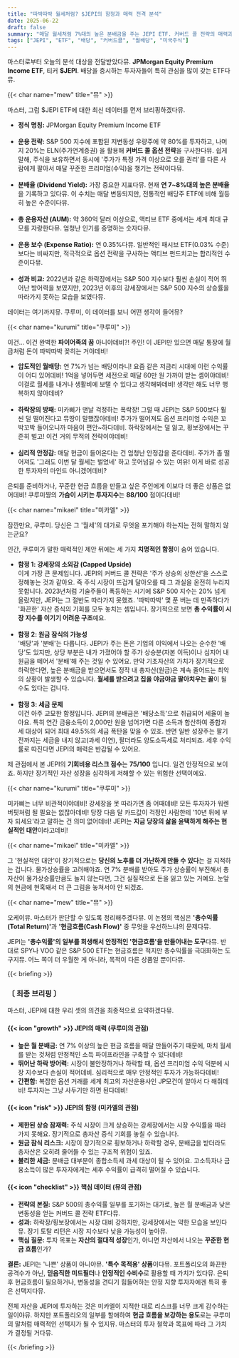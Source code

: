 ```yaml
---
title: "따박따박 월세처럼? $JEPI의 함정과 매력 전격 분석"
date: 2025-06-22
draft: false
summary: "매달 월세처럼 7%대의 높은 분배금을 주는 JEPI ETF. 커버드 콜 전략의 매력과 강세장에서의 소외, 원금 잠식 가능성이라는 치명적인 함정을 놓고 세 명의 소녀가 날카롭게 토론합니다. 은퇴를 준비하는 사람에게 JEPI는 정말 최고의 선택일까요?"
tags: ["JEPI", "ETF", "배당", "커버드콜", "월배당", "미국주식"]
---
```


<p>마스터로부터 오늘의 분석 대상을 전달받았다뮤. <strong>JPMorgan Equity Premium Income ETF</strong>, 티커 <strong>$JEPI</strong>. 배당을 중시하는 투자자들이 특히 관심을 많이 갖는 ETF다뮤.</p>

{{< char name="mew" title="뮤" >}}
<p>마스터, 그럼 $JEPI ETF에 대한 최신 데이터를 먼저 브리핑하겠다뮤.</p>
<ul>
    <li><strong>정식 명칭:</strong> JPMorgan Equity Premium Income ETF</li><br>
    <li><strong>운용 전략:</strong> S&P 500 지수에 포함된 저변동성 우량주에 약 80%를 투자하고, 나머지 20%는 ELN(주가연계증권) 을 활용해 <strong>커버드 콜 옵션 전략</strong>을 구사한다뮤. 쉽게 말해, 주식을 보유하면서 동시에 '주가가 특정 가격 이상으로 오를 권리'를 다른 사람에게 팔아서 매달 꾸준한 프리미엄(수익)을 챙기는 전략이다뮤.</li><br>
    <li><strong>분배율 (Dividend Yield):</strong> 가장 중요한 지표다뮤. 현재 <strong>연 7~8%대의 높은 분배율</strong>을 기록하고 있다뮤. 이 수치는 매달 변동되지만, 전통적인 배당주 ETF에 비해 월등히 높은 수준이다뮤.</li><br>
    <li><strong>총 운용자산 (AUM):</strong> 약 360억 달러 이상으로, 액티브 ETF 중에서는 세계 최대 규모를 자랑한다뮤. 엄청난 인기를 증명하는 숫자다뮤.</li><br>
    <li><strong>운용 보수 (Expense Ratio):</strong> 연 0.35%다뮤. 일반적인 패시브 ETF(0.03% 수준)보다는 비싸지만, 적극적으로 옵션 전략을 구사하는 액티브 펀드치고는 합리적인 수준이다뮤.</li><br>
    <li><strong>성과 비교:</strong> 2022년과 같은 하락장에서는 S&P 500 지수보다 훨씬 손실이 적어 뛰어난 방어력을 보였지만, 2023년 이후의 강세장에서는 S&P 500 지수의 상승률을 따라가지 못하는 모습을 보였다뮤.</li>
</ul>
<p>데이터는 여기까지뮤. 쿠루미, 이 데이터를 보니 어떤 생각이 들어뮤?</p>

{{< char name="kurumi" title="쿠루미" >}}
<p>이건... 이건 완벽한 <strong>파이어족의 꿈</strong> 아니야데비?! 주인! 이 JEPI만 있으면 매달 통장에 월급처럼 돈이 따박따박 꽂히는 거야데비!</p>
<ul>
    <li><strong>압도적인 월배당:</strong> 연 7%가 넘는 배당이라니! 요즘 같은 저금리 시대에 이런 수익률이 어디 있어데비! 1억을 넣어두면 세전으로 매달 60만 원 가까이 받는 셈이야데비! 이걸로 월세를 내거나 생활비에 보탤 수 있다고 생각해봐데비! 생각만 해도 너무 행복하지 않아데비?</li><br>
    <li><strong>하락장의 방패:</strong> 미카삐가 맨날 걱정하는 폭락장! 그럴 때 JEPI는 S&P 500보다 훨씬 덜 떨어진다고 뮤땅이 말했잖아데비! 주가가 떨어져도 옵션 프리미엄 수익은 꼬박꼬박 들어오니까 마음이 편안~하다데비. 하락장에서는 덜 잃고, 횡보장에서는 꾸준히 벌고! 이건 거의 무적의 전략이야데비!</li><br>
    <li><strong>심리적 안정감:</strong> 매달 현금이 들어온다는 건 엄청난 안정감을 준다데비. 주가가 좀 떨어져도 '그래도 이번 달 월세는 벌었네' 하고 웃어넘길 수 있는 여유! 이게 바로 성공한 투자자의 마인드 아니겠어데비?</li>
</ul>
<p>은퇴를 준비하거나, 꾸준한 현금 흐름을 만들고 싶은 주인에게 이보다 더 좋은 상품은 없어데비! 쿠루미쨩의 <strong>가슴이 시키는 투자지수</strong>는 <strong>88/100</strong> 점이다데비!</p>

{{< char name="mikael" title="미카엘" >}}
<p>잠깐만요, 쿠루미. 당신은 그 '월세'의 대가로 무엇을 포기해야 하는지는 전혀 말하지 않는군요?</p>
<p>인간, 쿠루미가 말한 매력적인 제안 뒤에는 세 가지 <strong>치명적인 함정</strong>이 숨어 있습니다.</p>
<ul>
    <li><strong>함정 1: 강세장의 소외감 (Capped Upside)</strong><br>
    이게 가장 큰 문제입니다. JEPI의 커버드 콜 전략은 '주가 상승의 상한선'을 스스로 정해놓는 것과 같아요. 즉 주식 시장이 뜨겁게 달아오를 때 그 과실을 온전히 누리지 못합니다. 2023년처럼 기술주들이 폭등하는 시기에 S&P 500 지수는 20% 넘게 올랐지만, JEPI는 그 절반도 따라가지 못했죠. '따박따박' 몇 푼 버는 데 만족하다가 '화끈한' 자산 증식의 기회를 모두 놓치는 셈입니다. 장기적으로 보면 <strong>총 수익률이 시장 지수를 이기기 어려운 구조</strong>예요.</li><br>
    <li><strong>함정 2: 원금 잠식의 가능성</strong><br>
    '배당'과 '분배'는 다릅니다. JEPI가 주는 돈은 기업의 이익에서 나오는 순수한 '배당'도 있지만, 상당 부분은 내가 가졌어야 할 주가 상승분(자본 이득)이나 심지어 내 원금을 떼어서 '분배'해 주는 것일 수 있어요. 만약 기초자산의 가치가 장기적으로 하락한다면, 높은 분배금을 받으면서도 정작 내 총자산(원금)은 계속 줄어드는 최악의 상황이 발생할 수 있습니다. <strong>월세를 받으려고 집을 야금야금 팔아치우는 꼴</strong>이 될 수도 있다는 겁니다.</li><br>
    <li><strong>함정 3: 세금 문제</strong><br>
    이건 아주 교묘한 함정입니다. JEPI의 분배금은 '배당소득'으로 취급되어 세율이 높아요. 특히 연간 금융소득이 2,000만 원을 넘어가면 다른 소득과 합산하여 종합과세 대상이 되어 최대 49.5%의 세금 폭탄을 맞을 수 있죠. 반면 일반 성장주는 팔기 전까지는 세금을 내지 않고(과세 이연), 팔더라도 양도소득세로 처리되죠. 세후 수익률로 따진다면 JEPI의 매력은 반감될 수 있어요.</li>
</ul>
<p>제 관점에서 본 JEPI의 <strong>기회비용 리스크 점수</strong>는 <strong>75/100</strong> 입니다. 일견 안정적으로 보이죠. 하지만 장기적인 자산 성장을 심각하게 저해할 수 있는 위험한 선택이에요.</p>

{{< char name="kurumi" title="쿠루미" >}}
<p>미카삐는 너무 비관적이야데비! 강세장을 못 따라가면 좀 어때데비! 모든 투자자가 워렌 버핏처럼 될 필요는 없잖아데비! 당장 다음 달 카드값이 걱정인 사람한테 '10년 뒤에 부자 되세요'라고 말하는 건 의미 없어데비! JEPI는 <strong>지금 당장의 삶을 윤택하게 해주는 현실적인 대안</strong>이라고데비!</p>

{{< char name="mikael" title="미카엘" >}}
<p>그 '현실적인 대안'이 장기적으로는 <strong>당신의 노후를 더 가난하게 만들 수 있다</strong>는 걸 지적하는 겁니다. 물가상승률을 고려해야죠. 연 7% 분배를 받아도 주가 상승률이 부진해서 총자산이 물가상승률만큼도 늘지 않는다면, 그건 실질적으로 돈을 잃고 있는 거예요. 눈앞의 현금에 현혹돼서 더 큰 그림을 놓쳐서야 안 되겠죠.</p>

{{< char name="mew" title="뮤" >}}
<p>오케이뮤. 마스터가 판단할 수 있도록 정리해주겠다뮤. 이 논쟁의 핵심은 <strong>'총수익률(Total Return)'</strong>과 <strong>'현금흐름(Cash Flow)'</strong> 중 무엇을 우선하느냐의 문제다뮤.</p>
<p>JEPI는 <strong>'총수익률'의 일부를 희생해서 안정적인 '현금흐름'을 만들어내는 도구</strong>다뮤. 반대로 SPY나 VOO 같은 S&P 500 ETF는 현금흐름은 적지만 총수익률을 극대화하는 도구지뮤. 어느 쪽이 더 우월한 게 아니라, 목적이 다른 상품일 뿐이다뮤.</p>

{{< briefing >}}
<h3><strong>〔 최종 브리핑 〕</strong></h3>
<p>마스터, JEPI에 대한 우리 셋의 의견을 최종적으로 요약하겠다뮤.</p>

<h4><span class="svg-icon">{{< icon "growth" >}}</span> JEPI의 매력 (쿠루미의 관점)</h4>
<ul>
    <li><strong>높은 월 분배금:</strong> 연 7% 이상의 높은 현금 흐름을 매달 만들어주기 때문에, 마치 월세를 받는 것처럼 안정적인 소득 파이프라인을 구축할 수 있다데비!</li>
    <li><strong>뛰어난 하락 방어력:</strong> 시장이 불안정하거나 하락할 때, 옵션 프리미엄 수익 덕분에 시장 지수보다 손실이 적어데비. 심리적으로 매우 안정적인 투자가 가능하다데비!</li>
    <li><strong>간편함:</strong> 복잡한 옵션 거래를 세계 최고의 자산운용사인 JP모건이 알아서 다 해줘데비! 투자자는 그냥 사두기만 하면 된다데비!</li>
</ul>

<h4><span class="svg-icon">{{< icon "risk" >}}</span> JEPI의 함정 (미카엘의 관점)</h4>
<ul>
    <li><strong>제한된 상승 잠재력:</strong> 주식 시장이 크게 상승하는 강세장에서는 시장 수익률을 따라가지 못해요. 장기적으로 총자산 증식 기회를 놓칠 수 있습니다.</li>
    <li><strong>원금 잠식 리스크:</strong> 시장이 장기적으로 횡보하거나 하락할 경우, 분배금을 받더라도 총자산은 오히려 줄어들 수 있는 구조적 위험이 있죠.</li>
    <li><strong>불리한 세금:</strong> 분배금 대부분이 종합소득세 과세 대상이 될 수 있어요. 고소득자나 금융소득이 많은 투자자에게는 세후 수익률이 급격히 떨어질 수 있습니다.</li>
</ul>

<h4><span class="svg-icon">{{< icon "checklist" >}}</span> 핵심 데이터 (뮤의 관점)</h4>
<ul>
    <li><strong>전략의 본질:</strong> S&P 500의 총수익률 일부를 포기하는 대가로, 높은 월 분배금과 낮은 변동성을 얻는 커버드 콜 전략 ETF다뮤.</li>
    <li><strong>성과:</strong> 하락장/횡보장에서는 시장 대비 강하지만, 강세장에서는 약한 모습을 보인다뮤. 장기 토탈 리턴은 시장 지수보다 낮을 가능성이 높아뮤.</li>
    <li><strong>핵심 질문:</strong> 투자 목표는 <strong>자산의 절대적 성장</strong>인가, 아니면 자산에서 나오는 <strong>꾸준한 현금 흐름</strong>인가?</li>
</ul>

<div class="final-conclusion">
    <p><strong>결론:</strong> JEPI는 '나쁜' 상품이 아니야뮤. <strong>'특수 목적용' 상품</strong>이다뮤. 포트폴리오의 화끈한 공격수가 아닌, <strong>믿음직한 미드필더</strong>나 <strong>안정적인 수비수</strong>로 활용할 때 가치가 있다뮤. 은퇴 후 현금흐름이 필요하거나, 변동성을 견디기 힘들어하는 안정 지향 투자자에겐 특히 좋은 선택지다뮤.</p>
    <p>전체 자산을 JEPI에 투자하는 것은 미카엘이 지적한 대로 리스크를 너무 크게 감수하는 일이야뮤. 하지만 포트폴리오의 일부를 할애하여 <strong>현금 흐름을 보강하는 용도</strong>로는 쿠루미의 말처럼 매력적인 선택지가 될 수 있지뮤. 마스터의 투자 철학과 목표에 따라 그 가치가 결정될 거다뮤.</p>
</div>
{{< /briefing >}}